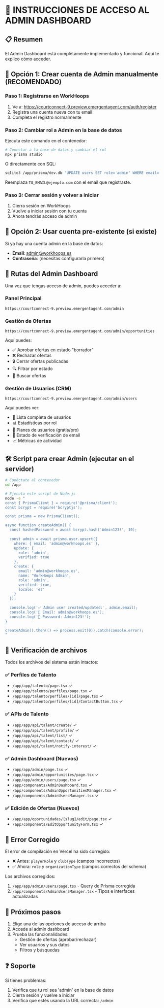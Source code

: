 # 🔐 INSTRUCCIONES DE ACCESO AL ADMIN DASHBOARD

## 📋 Resumen
El Admin Dashboard está completamente implementado y funcional. Aquí te explico cómo acceder.

## 🚀 Opción 1: Crear cuenta de Admin manualmente (RECOMENDADO)

### Paso 1: Registrarse en WorkHoops
1. Ve a: https://courtconnect-9.preview.emergentagent.com/auth/register
2. Registra una cuenta nueva con tu email
3. Completa el registro normalmente

### Paso 2: Cambiar rol a Admin en la base de datos
Ejecuta este comando en el contenedor:

```bash
# Conectar a la base de datos y cambiar el rol
npx prisma studio
```

O directamente con SQL:
```bash
sqlite3 /app/prisma/dev.db "UPDATE users SET role='admin' WHERE email='TU_EMAIL@ejemplo.com';"
```

Reemplaza `TU_EMAIL@ejemplo.com` con el email que registraste.

### Paso 3: Cerrar sesión y volver a iniciar
1. Cierra sesión en WorkHoops
2. Vuelve a iniciar sesión con tu cuenta
3. Ahora tendrás acceso de admin

## 🔗 Opción 2: Usar cuenta pre-existente (si existe)

Si ya hay una cuenta admin en la base de datos:
- **Email**: admin@workhoops.es
- **Contraseña**: (necesitas configurarla primero)

## 📍 Rutas del Admin Dashboard

Una vez que tengas acceso de admin, puedes acceder a:

### Panel Principal
```
https://courtconnect-9.preview.emergentagent.com/admin
```

### Gestión de Ofertas
```
https://courtconnect-9.preview.emergentagent.com/admin/opportunities
```
Aquí puedes:
- ✅ Aprobar ofertas en estado "borrador"
- ❌ Rechazar ofertas
- 🔒 Cerrar ofertas publicadas
- 🔍 Filtrar por estado
- 🔎 Buscar ofertas

### Gestión de Usuarios (CRM)
```
https://courtconnect-9.preview.emergentagent.com/admin/users
```
Aquí puedes ver:
- 👥 Lista completa de usuarios
- 📊 Estadísticas por rol
- 💎 Planes de usuarios (gratis/pro)
- 📧 Estado de verificación de email
- 📈 Métricas de actividad

## 🛠️ Script para crear Admin (ejecutar en el servidor)

```bash
# Conéctate al contenedor
cd /app

# Ejecuta este script de Node.js
node -e "
const { PrismaClient } = require('@prisma/client');
const bcrypt = require('bcryptjs');

const prisma = new PrismaClient();

async function createAdmin() {
  const hashedPassword = await bcrypt.hash('Admin123!', 10);
  
  const admin = await prisma.user.upsert({
    where: { email: 'admin@workhoops.es' },
    update: { 
      role: 'admin',
      verified: true
    },
    create: {
      email: 'admin@workhoops.es',
      name: 'WorkHoops Admin',
      role: 'admin',
      verified: true,
      locale: 'es'
    }
  });
  
  console.log('✅ Admin user created/updated:', admin.email);
  console.log('📧 Email: admin@workhoops.es');
  console.log('🔑 Password: Admin123!');
}

createAdmin().then(() => process.exit(0)).catch(console.error);
"
```

## 📝 Verificación de archivos

Todos los archivos del sistema están intactos:

### ✅ Perfiles de Talento
- `/app/app/talento/page.tsx` ✓
- `/app/app/talento/perfiles/page.tsx` ✓
- `/app/app/talento/perfiles/[id]/page.tsx` ✓
- `/app/app/talento/perfiles/[id]/ContactButton.tsx` ✓

### ✅ APIs de Talento
- `/app/app/api/talent/create/` ✓
- `/app/app/api/talent/profile/` ✓
- `/app/app/api/talent/list/` ✓
- `/app/app/api/talent/contact/` ✓
- `/app/app/api/talent/notify-interest/` ✓

### ✅ Admin Dashboard (Nuevos)
- `/app/app/admin/page.tsx` ✓
- `/app/app/admin/opportunities/page.tsx` ✓
- `/app/app/admin/users/page.tsx` ✓
- `/app/components/AdminDashboard.tsx` ✓
- `/app/components/AdminOpportunitiesManager.tsx` ✓
- `/app/components/AdminUsersManager.tsx` ✓

### ✅ Edición de Ofertas (Nuevos)
- `/app/app/oportunidades/[slug]/edit/page.tsx` ✓
- `/app/components/EditOpportunityForm.tsx` ✓

## 🐛 Error Corregido

El error de compilación en Vercel ha sido corregido:
- ❌ Antes: `playerRole` y `clubType` (campos incorrectos)
- ✅ Ahora: `role` y `organizationType` (campos correctos del schema)

Los archivos corregidos:
1. `/app/app/admin/users/page.tsx` - Query de Prisma corregida
2. `/app/components/AdminUsersManager.tsx` - Tipos e interfaces actualizadas

## 🔄 Próximos pasos

1. Elige una de las opciones de acceso de arriba
2. Accede al admin dashboard
3. Prueba las funcionalidades:
   - Gestión de ofertas (aprobar/rechazar)
   - Ver usuarios y sus datos
   - Filtros y búsquedas

## ❓ Soporte

Si tienes problemas:
1. Verifica que tu rol sea 'admin' en la base de datos
2. Cierra sesión y vuelve a iniciar
3. Verifica que estés usando la URL correcta: `/admin`
